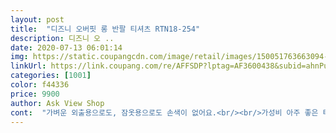```yaml
---
layout: post 
title:  "디즈니 오버핏 롱 반팔 티셔츠 RTN18-254" 
description: 디즈니 오 ..
date: 2020-07-13 06:01:14 
img: https://static.coupangcdn.com/image/retail/images/150051763663094-315198db-0ee8-40a7-a95f-625a7a0d4eb2.jpg 
linkUrl: https://link.coupang.com/re/AFFSDP?lptag=AF3600438&subid=ahnPublicAsk&pageKey=1316943745&itemId=2417778252&vendorItemId=70327676560&traceid=V0-113-4bad6d1226a14f0e 
categories: [1001] 
color: f44336 
price: 9900 
author: Ask View Shop 
cont:  "가벼운 외출용으로도, 잠옷용으로도 손색이 없어요.<br/><br/>가성비 아주 좋은 티셔츠입니당!<br/>다른디자인으로 또 구입할거예요<br/>동심으로 돌아간 기분입니당 ㅎ<br/>두께도 두껍지고 않고 딱 좋은?<br/>면도 좋고요.<br/><br/>면이라 감도 좋아요<br/>몇 개 더 사고 싶은 기분이네요.<br/><br/>사이즈도 넉넉합니다.<br/><br/>색상도 예쁜 겨자색에 칩과데일 느무 귀여워요 ㅋ<br/>엉덩이 가려요<br/>운동용 말고 면티셔츠가 없어서 가격도 저렴하고 귀엽길래 사봤는데<br/> -<br/>이거 디게 편하네요.<br/><br/>잘 입을게요!<br/>재질도 저렴하게 보이지않고.<br/>.<br/><br/>적당한 두께에.<br/>.<br/>좋네요<br/>지금도 입고 있어요 ㅋㅋ<br/>청바지에 같이 입으려고 샀는데 아주 마음에 듭니다<br/>키 큰데 이거 하나에 레깅스 입고 다니기도 괜찮을 정도예요.<br/><br/>" 
---
```

